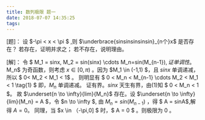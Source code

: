 ```yaml
---
title: 数列极限 题一
date: 2018-07-07 14:35:25
tags:
---
```

[题]：
设 $-\pi < x < \pi $ ,则 $\underbrace{sinsinsinsinsin}_{n个}x$ 是否存在？
若存在，证明并求之；
若不存在，说明理由。

[解]：
    令 $ M_1 = sinx, M_2 = sin(sinx) \cdots M_n=sin(M_{n-1})$, 
    证单调性。$M_n$ 为奇函数，则考虑 $x \in [0,\pi)$ 。因为 $M_1 \in (-1,1) $，且 $sinx$ 单调递减，所以 $ 0< M_2 < M_1 < 1$ 。
    则明显有 $ 0 < M_n < M_{n-1} \cdots M_2 < M_1 < 1 \tag{1} $
    即，$M_n$ 单调递减。
    证有界。$sinx$ 天生有界，由(1)知 $ 0 < M_n < 1 $。
    故 $\underset{n \to \infty}{lim}{M_n}$ 存在。设 $\underset{n \to \infty}{lim}{M_n} = A $，令 $n \to \infty $, 由 $M_n=sin(M_{n-1})$ ，得 $ A = sinA$,解得 $A = 0$。
    同理，当 $x \in （-\pi,0] $ 时，$ A  = 0 $ 。则极限为 0 。